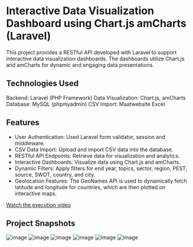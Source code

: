 # Interactive Data Visualization Dashboard using Chart.js amCharts (Laravel)

This project provides a RESTful API developed with Laravel to support interactive data visualization dashboards. The dashboards utilize Chart.js and amCharts for dynamic and engaging data presentations.

## Technologies Used
Backend: Laravel (PHP Framework)
Data Visualization: Chart.js, amCharts
Database: MySQL (phpmyadmin)
CSV Import: Maatwebsite Excel

## Features
- User Authentication: Used Laravel form validator, session and middleware.
- CSV Data Import: Upload and import CSV data into the database.
- RESTful API Endpoints: Retrieve data for visualization and analytics.
- Interactive Dashboards: Visualize data using Chart.js and amCharts.
- Dynamic Filters: Apply filters for end year, topics, sector, region, PEST, source, SWOT, country, and city.
- Geolocation Features: The GeoNames API is used to dynamically fetch latitude and longitude for countries, which are then plotted on interactive maps.

[Watch the execution video](https://drive.google.com/file/d/1uQQqP6MRrH4RZe7Kk3jQNHe7z_7ZLG3Z/view?usp=drive_link)

## Project Snapshots

 ![image](https://github.com/user-attachments/assets/9d4767cb-93b9-4baa-87c7-0889769a15c8)
 ![image](https://github.com/user-attachments/assets/1d07ecd0-4f81-483c-8b26-e99e0c7af317)
 ![image](https://github.com/user-attachments/assets/c033670e-9ed0-4180-9802-3383679ac29b)
 ![image](https://github.com/user-attachments/assets/6ce5ff34-b28f-42ee-b088-53290abe51e2)
 ![image](https://github.com/user-attachments/assets/7e7a5596-b1e9-479d-830e-5940bb7fb72d)
 ![image](https://github.com/user-attachments/assets/f78e7217-1c42-4064-934d-485607b0bae7)






